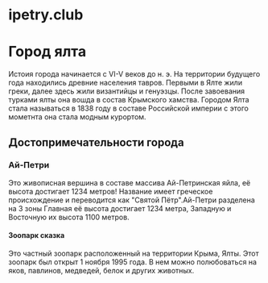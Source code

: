 # ipetry.club
<html>
  <link rel="stylesheet" href="style.css" type="text/css"/>  
  <body>
    <h1>Город ялта</h1>
    <p>Истоия города начинается с VI-V веков до н. э. На территории будущего года находились древние населения тавров. Первыми в Ялте жили греки, далее здесь жили византийцы и генуэзцы. После завоевания турками ялты она вошда в состав Крымского хамства. Городом Ялта  стала называться в 1838 году в составе Российской империи с этого мометнта она стала модным курортом.</p>
    <h2>Достопримечательности города</h2>
    <h3>Ай-Петри</h3>
    <imgsrc:"https://cdn.pixabay.com/photo/2018/05/25/00/45/crimea-3428092_1280.jpg">
    <p>Это живописная вершина в составе массива Ай-Петринская яйла, её высота достигает 1234 метров! Название имеет греческое происхождение и переводится как "Святой Пётр".Ай-Петри разделена на 3 зоны Главная её высота достигает 1234 метра, Западную и Восточную их высота 1100 метров.</p>
    <h4>Зоопарк сказка</h4>
    <p>Это частный зоопарк расположенный на территории Крыма, Ялты. Этот зоопарк был открыт 1 ноября 1995 года. В нем можно полюбоваться на яков, павлинов, медведей, белок и других животных.</p>
  </body>
</html>
